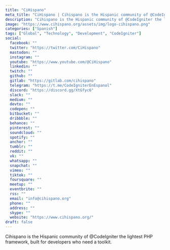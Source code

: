```yaml
---
title: "CiHispano"
meta_title: "CiHispano | Cihispano is the Hispanic community of @CodeIgniter the lightest PHP framework, built for developers who need a toolkit."
description: "Cihispano is the Hispanic community of @CodeIgniter the lightest PHP framework, built for developers who need a toolkit."
image: "https://www.cihispano.org/assets/img/logo-cihispano.png"
categories: ["Spanish"]
tags: ["Global", "Technology", "Development", "CodeIgniter"]
social:
  facebook: ""
  twitter: "https://twitter.com/CiHispano"
  mastodon: ""
  instagram: ""
  youtube: "https://www.youtube.com/@CiHispano"
  linkedin: ""
  twitch: ""
  github: ""
  gitlab: "https://gitlab.com/cihispano"
  telegram: "https://t.me/CodeIgniterEnEspanol"
  discord: "https://discord.gg/XtGfyc6"
  slack: ""
  medium: ""
  devto: ""
  codepen: ""
  bitbucket: ""
  dribbble: ""
  behance: ""
  pinterest: ""
  soundcloud: ""
  spotify: ""
  anchor: ""
  tumblr: ""
  reddit: ""
  vk: ""
  whatsapp: ""
  snapchat: ""
  vimeo: ""
  tiktok: ""
  foursquare: ""
  meetup: ""
  eventbrite: ""
  rss: ""
  email: "info@cihispano.org"
  phone: ""
  address: ""
  skype: ""
  website: "https://www.cihispano.org/"
draft: false
---
```


Cihispano is the Hispanic community of @CodeIgniter the lightest PHP framework, built for developers who need a toolkit.
